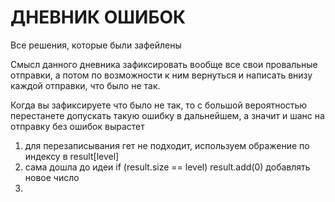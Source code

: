 # ДНЕВНИК ОШИБОК
Все решения, которые были зафейлены

Смысл данного дневника зафиксировать вообще все свои провальные отправки, а потом по возможности к ним вернуться и написать внизу каждой отправки, что было не так.

Когда вы зафиксируете что было не так, то с большой вероятностью перестанете допускать такую ошибку в дальнейшем, а значит и шанс на отправку без ошибок вырастет

1. для перезаписывания гет не подходит, используем ображение по индексу в   result[level]
2. сама дошла до идеи if (result.size == level) result.add(0) добавлять новое число
3. 
 